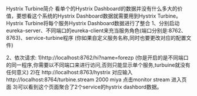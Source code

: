 Hystrix Turbine简介
看单个的Hystrix Dashboard的数据并没有什么多大的价值，要想看这个系统的Hystrix Dashboard数据就需要用到Hystrix Turbine。Hystrix Turbine将每个服务Hystrix Dashboard数据进行了整合
1、分别启动eureka-server、不同端口的eureka-client来充当服务角色(端口分别是:8762、8763)、service-turbine程序
(你如果自定义服务名称,同时也要更改对应的配置文件)


2、依次请求:
1)http://localhost:8762/hi?name=forezp  (你是开启的是不同端口的同一程序,你需要以不同端口来进行访问,否则只能显示单个服务,turbuine就没有任何意义)
2)在 http://localhost:8763/hystrix 对应输入 http://localhost:8764/turbine.stream  2000  miya  点击monitor stream 进入页面
3)可以看到这个页面聚合了2个service的hystrix dashbord数据。